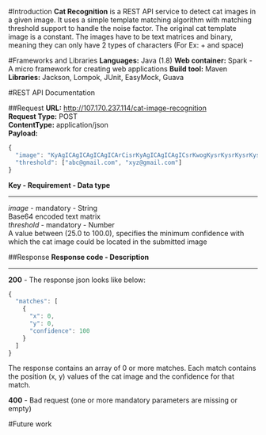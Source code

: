 #Introduction
**Cat Recognition** is a REST API service to detect cat images in a given image. It uses a simple template matching algorithm with matching threshold support to handle the noise factor. The original cat template image is a constant. The images have to be text matrices and binary, meaning they can only have 2 types of characters (For Ex: + and space)

#Frameworks and Libraries
**Languages:** Java (1.8) 
**Web container:** Spark - A micro framework for creating web applications
**Build tool:** Maven   
**Libraries:**  Jackson, Lompok, JUnit, EasyMock, Guava

#REST API Documentation

##Request
**URL:** http://107.170.237.114/cat-image-recognition  
**Request Type:** POST  
**ContentType:** application/json  
**Payload:**  
```javascript
{
  "image": "KyAgICAgICAgICAgICArCisrKyAgICAgICAgICsrKwogKysrKysrKysrKysrKwogKysgICAgICAgICArKworKyAgKyAgICAgKyAgKysKKysgKysrICAgKysrICsrCisrICAgICAgICAgICArKwogKysgICArKysgICArKwogKysgICAgICAgICArKwogICsrICsgICArICsrCiAgKysgICsrKyAgKysKICAgKysgICAgICsrCiAgICAgKysrKysKCiAgICAgICAgICAgICAgIAo=",              
  "threshold": ["abc@gmail.com", "xyz@gmail.com"]
}
```
**Key - Requirement - Data type**  
_______________________________________   
*image* - mandatory - String  
Base64 encoded text matrix  
*threshold* - mandatory - Number  
A value between (25.0 to 100.0), specifies the minimum confidence with which the cat image could be located in the submitted image

##Response
**Response code - Description**  
_______________________________   
**200** - The response json looks like below:  
```javascript
{
  "matches": [
    {
      "x": 0, 
      "y": 0,
      "confidence": 100
    }
  ]
}
```
The response contains an array of 0 or more matches. Each match contains the position (x, y) values of the cat image and the confidence for that match.

**400** - Bad request (one or more mandatory parameters are missing or empty)
  
#Future work

